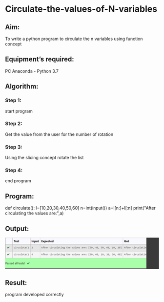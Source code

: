 # Circulate-the-values-of-N-variables
## Aim:
To write a python program to circulate the n variables using function concept
## Equipment’s required:
PC
Anaconda - Python 3.7
## Algorithm: 
### Step 1:
start program
### Step 2: 
 
Get the value from the user for the number of rotation
### Step 3: 
Using the slicing concept rotate the list

### Step 4: 
end program
## Program:
def circulate(): 
    l=[10,20,30,40,50,60]
    n=int(input())
    a=l[n:]+l[:n]
    print("After circulating the values are:",a)
    

## Output:
![output](https://github.com/gunasekhar159/Circulate-the-values-of-N-variables/blob/main/Screenshot%202021-12-16%20223627.png?raw=true)

## Result:
program developed correctly